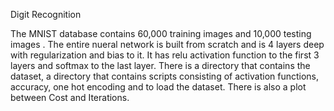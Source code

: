 Digit Recognition

The MNIST database contains 60,000 training images and 10,000 testing images .
The entire nueral network is built from scratch and is 4 layers deep with regularization and bias to it. It has relu activation function to the first 3 layers and softmax to the last layer. There is a directory that contains the dataset, a directory that contains scripts consisting of activation functions, accuracy, one hot encoding and to load the dataset. There is also a plot between Cost and Iterations.
